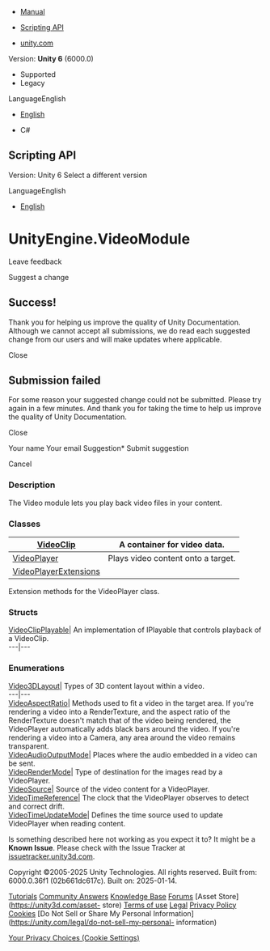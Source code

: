 [ ]()

  * [Manual](../Manual/index.html)
  * [Scripting API](../ScriptReference/index.html)

  * [unity.com](https://unity.com/)

Version: **Unity 6** (6000.0)

  * Supported
  * Legacy

LanguageEnglish

  * [English]()

  * C#

[ ](https://docs.unity3d.com)

## Scripting API

Version: Unity 6 Select a different version

LanguageEnglish

  * [English]()

# UnityEngine.VideoModule

Leave feedback

Suggest a change

## Success!

Thank you for helping us improve the quality of Unity Documentation. Although
we cannot accept all submissions, we do read each suggested change from our
users and will make updates where applicable.

Close

## Submission failed

For some reason your suggested change could not be submitted. Please <a>try
again</a> in a few minutes. And thank you for taking the time to help us
improve the quality of Unity Documentation.

Close

Your name Your email Suggestion* Submit suggestion

Cancel

[ ]()

### Description

The Video module lets you play back video files in your content.

### Classes

[VideoClip](Video.VideoClip.html)| A container for video data.  
---|---  
[VideoPlayer](Video.VideoPlayer.html)| Plays video content onto a target.  
[VideoPlayerExtensions](Experimental.Video.VideoPlayerExtensions.html)|
Extension methods for the VideoPlayer class.  
  
### Structs

[VideoClipPlayable](Experimental.Video.VideoClipPlayable.html)| An
implementation of IPlayable that controls playback of a VideoClip.  
---|---  
  
### Enumerations

[Video3DLayout](Video.Video3DLayout.html)| Types of 3D content layout within a
video.  
---|---  
[VideoAspectRatio](Video.VideoAspectRatio.html)| Methods used to fit a video
in the target area. If you're rendering a video into a RenderTexture, and the
aspect ratio of the RenderTexture doesn't match that of the video being
rendered, the VideoPlayer automatically adds black bars around the video. If
you're rendering a video into a Camera, any area around the video remains
transparent.  
[VideoAudioOutputMode](Video.VideoAudioOutputMode.html)| Places where the
audio embedded in a video can be sent.  
[VideoRenderMode](Video.VideoRenderMode.html)| Type of destination for the
images read by a VideoPlayer.  
[VideoSource](Video.VideoSource.html)| Source of the video content for a
VideoPlayer.  
[VideoTimeReference](Video.VideoTimeReference.html)| The clock that the
VideoPlayer observes to detect and correct drift.  
[VideoTimeUpdateMode](Video.VideoTimeUpdateMode.html)| Defines the time source
used to update VideoPlayer when reading content.  
  
Is something described here not working as you expect it to? It might be a
**Known Issue**. Please check with the Issue Tracker at
[issuetracker.unity3d.com](https://issuetracker.unity3d.com).

Copyright ©2005-2025 Unity Technologies. All rights reserved. Built from:
6000.0.36f1 (02b661dc617c). Built on: 2025-01-14.

[Tutorials](https://unity3d.com/learn) [Community
Answers](https://answers.unity3d.com) [Knowledge
Base](https://support.unity3d.com/hc/en-us)
[Forums](https://forum.unity3d.com) [Asset Store](https://unity3d.com/asset-
store) [Terms of use](https://docs.unity3d.com/Manual/TermsOfUse.html)
[Legal](https://unity.com/legal) [Privacy
Policy](https://unity.com/legal/privacy-policy)
[Cookies](https://unity.com/legal/cookie-policy) [Do Not Sell or Share My
Personal Information](https://unity.com/legal/do-not-sell-my-personal-
information)

[Your Privacy Choices (Cookie Settings)](javascript:void\(0\);)

